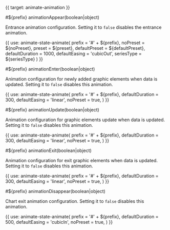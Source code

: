 {{ target: animate-animation }}

<!-- Animation Configuration -->

#${prefix} animationAppear(boolean|object)

Entrance animation configuration. Setting it to `false` disables the entrance animation.

{{ use: animate-state-animate(
  prefix = '#' + ${prefix},
  noPreset = ${noPreset},
  preset = ${preset},
  defaultPreset = ${defaultPreset},
  defaultDuration = 1000,
  defaultEasing = 'cubicOut',
  seriesType = ${seriesType}
) }}

#${prefix} animationEnter(boolean|object)

Animation configuration for newly added graphic elements when data is updated. Setting it to `false` disables this animation.

{{ use: animate-state-animate(
  prefix = '#' + ${prefix},
  defaultDuration = 300,
  defaultEasing = 'linear',
  noPreset = true,
) }}

#${prefix} animationUpdate(boolean|object)

Animation configuration for graphic elements update when data is updated. Setting it to `false` disables this animation.

{{ use: animate-state-animate(
  prefix = '#' + ${prefix},
  defaultDuration = 300,
  defaultEasing = 'linear',
  noPreset = true,
) }}

#${prefix} animationExit(boolean|object)

Animation configuration for exit graphic elements when data is updated. Setting it to `false` disables this animation.

{{ use: animate-state-animate(
  prefix = '#' + ${prefix},
  defaultDuration = 300,
  defaultEasing = 'linear',
  noPreset = true,
) }}

#${prefix} animationDisappear(boolean|object)

Chart exit animation configuration. Setting it to `false` disables this animation.

{{ use: animate-state-animate(
  prefix = '#' + ${prefix},
  defaultDuration = 500,
  defaultEasing = 'cubicIn',
  noPreset = true,
) }}

